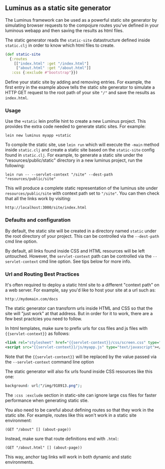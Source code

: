 ## Luminus as a static site generator

The Luminus framework can be used as a powerful static site generator
by simulating browser requests to the compojure routes you've defined
in your luminous webapp and then saving the results as html files.

The static generator reads the `static-site` datastructure defined
inside `static.clj` in order to know which html files to create.

```clojure
(def static-site
  {:routes
    [["index.html" :get "/index.html"]
     ["about.html" :get "/about.html"]]
   :css {:exclude #"bootstrap"}})
```

Define your static site by adding and removing entries. For example,
the first entry in the example above tells the static site generator
to simulate a HTTP GET request to the root path of your site `"/"` and
save the results as `index.html`.

### Usage

Use the `+static` lein profile hint to create a new Luminus project.
This provides the extra code needed to generate static sites. For
example:

    lein new luminus myapp +static

To compile the static site, use `lein run` which will execute the
`-main` method inside `static.clj` and create a static site based on the
`static-site` config found in `static.clj`. For example, to generate a
static site under the "resources/public/static" directory in a new
luminus project, run the following:

    lein run -- --servlet-context "/site" --dest-path "resources/public/site"

This will produce a complete static representation of the luminus site
under `resources/public/site` with context path set to `"/site"`. You
can then check that all the links work by visiting:

    http://localhost:3000/site/index.html
   
### Defaults and configuration

By default, the static site will be created in a directory named
`static` under the root directory of your project. This can be
controlled via the `--dest-path` cmd line option.

By default, all links found inside CSS and HTML resources will be left
untouched. However, the `servlet-context` path can be
controlled via the `--servlet-context` cmd line option. See tips below
for more info.

### Url and Routing Best Practices

It's often required to deploy a static html site to a different
"context path" on a web server. For example, say you'd like to host
your site at a url such as:

    http://mydomain.com/docs

The static generator can transform urls inside HTML and CSS so
that the site will "just work" at that address. But in order for it to
work, there are a few best practcies you need to follow.

In html templates, make sure to prefix urls for css files and js files
with `{{servlet-context}}` as follows:

```xml
<link rel="stylesheet" href="{{servlet-context}}/css/screen.css" type="text/css">
<script src="{{servlet-context}}/js/myapp.js" type="text/javascript"></script>
```

Note that the `{{servlet-context}}` will be replaced by the value passed
via the `--servlet-context` command line option

The static generator will also fix urls found inside CSS resources like this
one:

```css
background: url("/img/918913.png");
```

The `:css :exclude` section in static-site can ignore large css files
for faster performance when generating static stie.

You also need to be careful about defining routes so that they work in
the static site. For example, routes like this won't work in a static site environment:

    (GET "/about" [] (about-page))

Instead, make sure that route definitions end with `.html`:

    (GET "/about.html" [] (about-page))

This way, anchor tag links will work in both dynamic and static environments.
